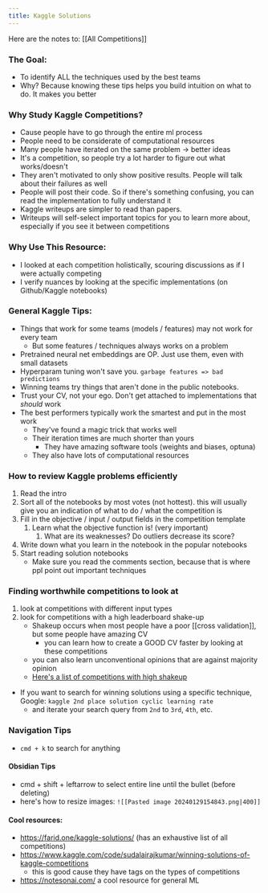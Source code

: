 ```yaml
---
title: Kaggle Solutions
---
```

Here are the notes to: [[All Competitions]]
### The Goal:
- To identify ALL the techniques used by the best teams
- Why? Because knowing these tips helps you build intuition on what to do. It makes you better

### Why Study Kaggle Competitions?
- Cause people have to go through the entire ml process
- People need to be considerate of computational resources
- Many people have iterated on the same problem -> better ideas
- It's a competition, so people try a lot harder to figure out what works/doesn't
- They aren't motivated to only show positive results. People will talk about their failures as well
- People will post their code. So if there's something confusing, you can read the implementation to fully understand it
- Kaggle writeups are simpler to read than papers.
- Writeups will self-select important topics for you to learn more about, especially if you see it between competitions

### Why Use This Resource:
- I looked at each competition holistically, scouring discussions as if I were actually competing
- I verify nuances by looking at the specific implementations (on Github/Kaggle notebooks)

### General Kaggle Tips:
- Things that work for some teams (models / features) may not work for every team
	- But some features / techniques always works on a problem
- Pretrained neural net embeddings are OP. Just use them, even with small datasets
- Hyperparam tuning won't save you. `garbage features => bad predictions`
- Winning teams try things that aren't done in the public notebooks.
- Trust your CV, not your ego. Don't get attached to implementations that _should_ work
- The best performers typically work the smartest and put in the most work
	- They've found a magic trick that works well
	- Their iteration times are much shorter than yours
		- They have amazing software tools (weights and biases, optuna)
	- They also have lots of computational resources

### How to review Kaggle problems efficiently
1. Read the intro
2. Sort all of the notebooks by most votes (not hottest). this will usually give you an indication of what to do / what the competition is
3. Fill in the objective / input / output fields in the competition template
	1. Learn what the objective function is! (very important)
		1. What are its weaknesses? Do outliers decrease its score?
4. Write down what you learn in the notebook in the popular notebooks
5. Start reading solution notebooks
	- Make sure you read the comments section, because that is where ppl point out important techniques

### Finding worthwhile competitions to look at
1. look at competitions with different input types
2. look for competitions with a high leaderboard shake-up
	- Shakeup occurs when most people have a poor [[cross validation]], but some people have amazing CV
	    - you can learn how to create a GOOD CV faster by looking at these competitions
    - you can also learn unconventional opinions that are against majority opinion
	- [Here's a list of competitions with high shakeup](https://www.kaggle.com/code/jtrotman/meta-kaggle-competition-shake-up)

- If you want to search for winning solutions using a specific technique, Google: `kaggle 2nd place solution cyclic learning rate`
	- and iterate your search query from `2nd` to `3rd`, `4th`, etc.

### Navigation Tips
- `cmd + k` to search for anything

#### Obsidian Tips
- cmd + shift + leftarrow to select entire line until the bullet (before deleting)
- here's how to resize images: `![[Pasted image 20240129154843.png|400]]`

#### Cool resources:
- https://farid.one/kaggle-solutions/ (has an exhaustive list of all competitions)
- https://www.kaggle.com/code/sudalairajkumar/winning-solutions-of-kaggle-competitions
	- this is good cause they have tags on the types of competitions
- https://notesonai.com/ a cool resource for general ML
